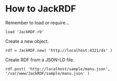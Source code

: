 # How to JackRDF

Remember to load or require...

	load 'JackRDF.rb'

Create a new object.

	rdf = JackRDF.new( 'http://localhost:4321/ds' )

Create RDF from a JSON-LD file.

	rdf.post( 'http://localhost/sample/manu.json', '/var/www/JackRDF/sample/manu.json' )
